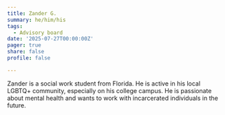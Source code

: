```yaml
---
title: Zander G.
summary: he/him/his
tags: 
  - Advisory board
date: '2025-07-27T00:00:00Z'
pager: true
share: false
profile: false

---
```


Zander is a social work student from Florida. He is active in his local LGBTQ+ community, especially on his college campus. He is passionate about mental health and wants to work with incarcerated individuals in the future.